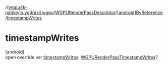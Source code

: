 //[wgpu4k-native](../../../../index.md)/[io.ygdrasil.wgpu](../../index.md)/[WGPURenderPassDescriptor](../index.md)/[[android]ByReference](index.md)/[timestampWrites](timestamp-writes.md)

# timestampWrites

[android]\
open override var [timestampWrites](timestamp-writes.md): [WGPURenderPassTimestampWrites](../../-w-g-p-u-render-pass-timestamp-writes/index.md)?